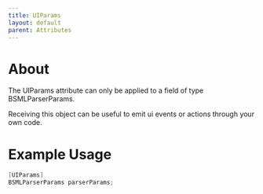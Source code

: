 ```yaml
---
title: UIParams
layout: default
parent: Attributes
---
```

# About
The UIParams attribute can only be applied to a field of type BSMLParserParams.

Receiving this object can be useful to emit ui events or actions through your own code.

# Example Usage
```csharp
[UIParams]
BSMLParserParams parserParams;
```
